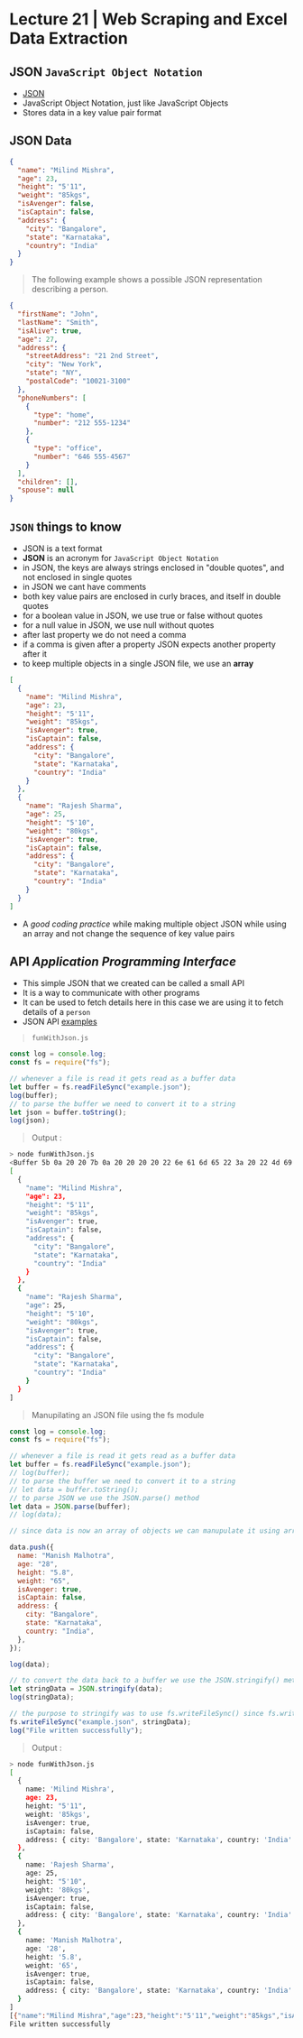 # Lecture 21 | Web Scraping and Excel Data Extraction

## JSON `JavaScript Object Notation`

- [JSON](https://en.wikipedia.org/wiki/JSON)
- JavaScript Object Notation, just like JavaScript Objects
- Stores data in a key value pair format

## JSON Data

```json
{
  "name": "Milind Mishra",
  "age": 23,
  "height": "5'11",
  "weight": "85kgs",
  "isAvenger": false,
  "isCaptain": false,
  "address": {
    "city": "Bangalore",
    "state": "Karnataka",
    "country": "India"
  }
}
```

> The following example shows a possible JSON representation describing a person.

```json
{
  "firstName": "John",
  "lastName": "Smith",
  "isAlive": true,
  "age": 27,
  "address": {
    "streetAddress": "21 2nd Street",
    "city": "New York",
    "state": "NY",
    "postalCode": "10021-3100"
  },
  "phoneNumbers": [
    {
      "type": "home",
      "number": "212 555-1234"
    },
    {
      "type": "office",
      "number": "646 555-4567"
    }
  ],
  "children": [],
  "spouse": null
}
```

## `JSON` things to know

- JSON is a text format
- **JSON** is an acronym for `JavaScript Object Notation`
- in JSON, the keys are always strings enclosed in "double quotes", and not enclosed in single quotes
- in JSON we cant have comments
- both key value pairs are enclosed in curly braces, and itself in double quotes
- for a boolean value in JSON, we use true or false without quotes
- for a null value in JSON, we use null without quotes
- after last property we do not need a comma
- if a comma is given after a property JSON expects another property after it
- to keep multiple objects in a single JSON file, we use an **array**

```json
[
  {
    "name": "Milind Mishra",
    "age": 23,
    "height": "5'11",
    "weight": "85kgs",
    "isAvenger": true,
    "isCaptain": false,
    "address": {
      "city": "Bangalore",
      "state": "Karnataka",
      "country": "India"
    }
  },
  {
    "name": "Rajesh Sharma",
    "age": 25,
    "height": "5'10",
    "weight": "80kgs",
    "isAvenger": true,
    "isCaptain": false,
    "address": {
      "city": "Bangalore",
      "state": "Karnataka",
      "country": "India"
    }
  }
]
```

- A _good coding practice_ while making multiple object JSON while using an array and not change the sequence of key value pairs

## API _Application Programming Interface_

- This simple JSON that we created can be called a small API
- It is a way to communicate with other programs
- It can be used to fetch details here in this case we are using it to fetch details of a `person`
- JSON API [examples](https://jsonapi.org/examples/)

> `funWithJson.js`

```js
const log = console.log;
const fs = require("fs");

// whenever a file is read it gets read as a buffer data
let buffer = fs.readFileSync("example.json");
log(buffer);
// to parse the buffer we need to convert it to a string
let json = buffer.toString();
log(json);
```

> Output :

```bash
> node funWithJson.js
<Buffer 5b 0a 20 20 7b 0a 20 20 20 20 22 6e 61 6d 65 22 3a 20 22 4d 69 6c 69 6e 64 20 4d 69 73 68 72 61 22 2c 0a 20 20 20 20 22 61 67 65 22 3a 20 32 33 2c 0a ... 449 more bytes>
[
  {
    "name": "Milind Mishra",
    "age": 23,
    "height": "5'11",
    "weight": "85kgs",
    "isAvenger": true,
    "isCaptain": false,
    "address": {
      "city": "Bangalore",
      "state": "Karnataka",
      "country": "India"
    }
  },
  {
    "name": "Rajesh Sharma",
    "age": 25,
    "height": "5'10",
    "weight": "80kgs",
    "isAvenger": true,
    "isCaptain": false,
    "address": {
      "city": "Bangalore",
      "state": "Karnataka",
      "country": "India"
    }
  }
]
```

> Manupilating an JSON file using the fs module

```js
const log = console.log;
const fs = require("fs");

// whenever a file is read it gets read as a buffer data
let buffer = fs.readFileSync("example.json");
// log(buffer);
// to parse the buffer we need to convert it to a string
// let data = buffer.toString();
// to parse JSON we use the JSON.parse() method
let data = JSON.parse(buffer);
// log(data);

// since data is now an array of objects we can manupulate it using array methords

data.push({
  name: "Manish Malhotra",
  age: "28",
  height: "5.8",
  weight: "65",
  isAvenger: true,
  isCaptain: false,
  address: {
    city: "Bangalore",
    state: "Karnataka",
    country: "India",
  },
});

log(data);

// to convert the data back to a buffer we use the JSON.stringify() method
let stringData = JSON.stringify(data);
log(stringData);

// the purpose to stringify was to use fs.writeFileSync() since fs.writeFileSync() only accepts strings
fs.writeFileSync("example.json", stringData);
log("File written successfully");
```

> Output :

```bash
> node funWithJson.js
[
  {
    name: 'Milind Mishra',
    age: 23,
    height: "5'11",
    weight: '85kgs',
    isAvenger: true,
    isCaptain: false,
    address: { city: 'Bangalore', state: 'Karnataka', country: 'India' }
  },
  {
    name: 'Rajesh Sharma',
    age: 25,
    height: "5'10",
    weight: '80kgs',
    isAvenger: true,
    isCaptain: false,
    address: { city: 'Bangalore', state: 'Karnataka', country: 'India' }
  },
  {
    name: 'Manish Malhotra',
    age: '28',
    height: '5.8',
    weight: '65',
    isAvenger: true,
    isCaptain: false,
    address: { city: 'Bangalore', state: 'Karnataka', country: 'India' }
  }
]
[{"name":"Milind Mishra","age":23,"height":"5'11","weight":"85kgs","isAvenger":true,"isCaptain":false,"address":{"city":"Bangalore","state":"Karnataka","country":"India"}},{"name":"Rajesh Sharma","age":25,"height":"5'10","weight":"80kgs","isAvenger":true,"isCaptain":false,"address":{"city":"Bangalore","state":"Karnataka","country":"India"}},{"name":"Manish Malhotra","age":"28","height":"5.8","weight":"65","isAvenger":true,"isCaptain":false,"address":{"city":"Bangalore","state":"Karnataka","country":"India"}}]
File written successfully
```
